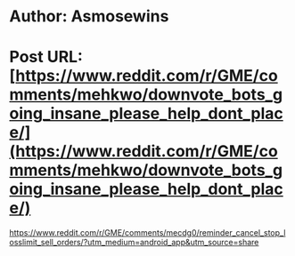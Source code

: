 # Author: Asmosewins
# Post URL: [https://www.reddit.com/r/GME/comments/mehkwo/downvote_bots_going_insane_please_help_dont_place/](https://www.reddit.com/r/GME/comments/mehkwo/downvote_bots_going_insane_please_help_dont_place/)


https://www.reddit.com/r/GME/comments/mecdg0/reminder_cancel_stop_losslimit_sell_orders/?utm_medium=android_app&utm_source=share